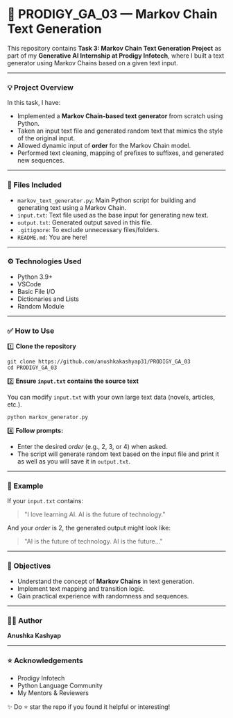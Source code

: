 # **🚀 PRODIGY\_GA\_03 — Markov Chain Text Generation**

This repository contains **Task 3: Markov Chain Text Generation Project** as part of my **Generative AI Internship at Prodigy Infotech**, where I built a text generator using Markov Chains based on a given text input.

---

### **💡 Project Overview**

In this task, I have:

* Implemented a **Markov Chain-based text generator** from scratch using Python.
* Taken an input text file and generated random text that mimics the style of the original input.
* Allowed dynamic input of **order** for the Markov Chain model.
* Performed text cleaning, mapping of prefixes to suffixes, and generated new sequences.

---

### **📄 Files Included**

* `markov_text_generator.py`: Main Python script for building and generating text using a Markov Chain.
* `input.txt`: Text file used as the base input for generating new text.
* `output.txt`: Generated output saved in this file.
* `.gitignore`: To exclude unnecessary files/folders.
* `README.md`: You are here!

---

### **⚙️ Technologies Used**

* Python 3.9+
* VSCode
* Basic File I/O
* Dictionaries and Lists
* Random Module

---

### **✅ How to Use**

1️⃣ **Clone the repository**

```
git clone https://github.com/anushkakashyap31/PRODIGY_GA_03
cd PRODIGY_GA_03
```

2️⃣ **Ensure **************************************************************************`input.txt`************************************************************************** contains the source text**

You can modify `input.txt` with your own large text data (novels, articles, etc.).

```
python markov_generator.py
```

4️⃣ **Follow prompts:**

* Enter the desired *order* (e.g., 2, 3, or 4) when asked.
* The script will generate random text based on the input file and print it as well as you will save it in `output.txt`.

---

### **📌 Example**

If your `input.txt` contains:

> "I love learning AI. AI is the future of technology."

And your *order* is 2, the generated output might look like:

> "AI is the future of technology. AI is the future..."

---

### **🎯 Objectives**

* Understand the concept of **Markov Chains** in text generation.
* Implement text mapping and transition logic.
* Gain practical experience with randomness and sequences.

---

### **👩‍💻 Author**

**Anushka Kashyap**

---

### **⭐ Acknowledgements**

* Prodigy Infotech
* Python Language Community
* My Mentors & Reviewers

✨ Do ⭐ star the repo if you found it helpful or interesting!
